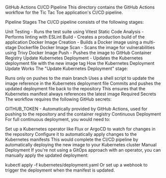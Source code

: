 GitHub Actions CI/CD Pipeline
This directory contains the GitHub Actions workflow for the Tic Tac Toe application's CI/CD pipeline.

Pipeline Stages
The CI/CD pipeline consists of the following stages:

Unit Testing - Runs the test suite using Vitest
Static Code Analysis - Performs linting with ESLint
Build - Creates a production build of the application
Docker Image Creation - Builds a Docker image using a multi-stage Dockerfile
Docker Image Scan - Scans the image for vulnerabilities using Trivy
Docker Image Push - Pushes the image to GitHub Container Registry
Update Kubernetes Deployment - Updates the Kubernetes deployment file with the new image tag
How the Kubernetes Deployment Update Works
The "Update Kubernetes Deployment" stage:

Runs only on pushes to the main branch
Uses a shell script to update the image reference in the Kubernetes deployment file
Commits and pushes the updated deployment file back to the repository
This ensures that the Kubernetes manifest always references the latest image
Required Secrets
The workflow requires the following GitHub secrets:

GITHUB_TOKEN - Automatically provided by GitHub Actions, used for pushing to the repository and the container registry
Continuous Deployment
For full continuous deployment, you would need to:

Set up a Kubernetes operator like Flux or ArgoCD to watch for changes in the repository
Configure it to automatically apply changes to the Kubernetes manifests
This would complete the CI/CD pipeline by automatically deploying the new image to your Kubernetes cluster
Manual Deployment
If you're not using a GitOps approach with an operator, you can manually apply the updated deployment:

kubectl apply -f kubernetes/deployment.yaml
Or set up a webhook to trigger the deployment when the manifest is updated.